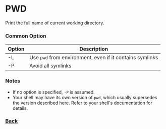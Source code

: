 # PWD

Print the full name of current working directory.

### Common Option

| Option | Description |
| --- | --- |
| -L | Use `pwd` from environment, even if it contains symlinks |
| -P | Avoid all symlinks |

### Notes

* If no option is specified, `-P` is assumed.
* Your shell may have its own version of `pwd`, which usually supersedes the version described here. Refer to your shell's documentation for details.

### [Back](linux-man-pages.md)
